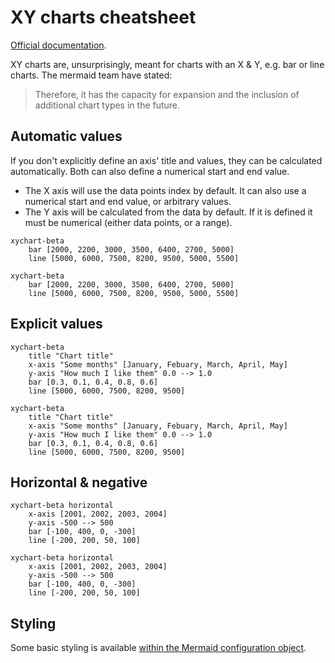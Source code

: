 # XY charts cheatsheet

[Official documentation](https://mermaid.js.org/syntax/xyChart.html).

XY charts are, unsurprisingly, meant for charts with an X & Y, e.g. bar or line charts. The mermaid team have stated:

> Therefore, it has the capacity for expansion and the inclusion of additional chart types in the future.

## Automatic values

If you don't explicitly define an axis' title and values, they can be calculated automatically. Both can also define a numerical start and end value.

- The X axis will use the data points index by default. It can also use a numerical start and end value, or arbitrary values.
- The Y axis will be calculated from the data by default. If it is defined it must be numerical (either data points, or a range).

```mermaid
xychart-beta
    bar [2000, 2200, 3000, 3500, 6400, 2700, 5000]
    line [5000, 6000, 7500, 8200, 9500, 5000, 5500]
```

```
xychart-beta
    bar [2000, 2200, 3000, 3500, 6400, 2700, 5000]
    line [5000, 6000, 7500, 8200, 9500, 5000, 5500]
```

## Explicit values

```mermaid
xychart-beta
    title "Chart title"
    x-axis "Some months" [January, Febuary, March, April, May]
    y-axis "How much I like them" 0.0 --> 1.0
    bar [0.3, 0.1, 0.4, 0.8, 0.6]
    line [5000, 6000, 7500, 8200, 9500]
```

```
xychart-beta
    title "Chart title"
    x-axis "Some months" [January, Febuary, March, April, May]
    y-axis "How much I like them" 0.0 --> 1.0
    bar [0.3, 0.1, 0.4, 0.8, 0.6]
    line [5000, 6000, 7500, 8200, 9500]
```

## Horizontal & negative

```mermaid
xychart-beta horizontal
    x-axis [2001, 2002, 2003, 2004]
    y-axis -500 --> 500
    bar [-100, 400, 0, -300]
    line [-200, 200, 50, 100]
```

```
xychart-beta horizontal
    x-axis [2001, 2002, 2003, 2004]
    y-axis -500 --> 500
    bar [-100, 400, 0, -300]
    line [-200, 200, 50, 100]
```

## Styling

Some basic styling is available [within the Mermaid configuration object](https://mermaid.js.org/syntax/xyChart.html#chart-configurations).
